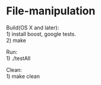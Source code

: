 # File-manipulation
Build(OS X and later): <br />
    1) install boost, google tests. <br />
    2) make <br />
  
Run: <br />
    1) ./testAll <br />
  
Clean: <br />
    1) make clean 
  
